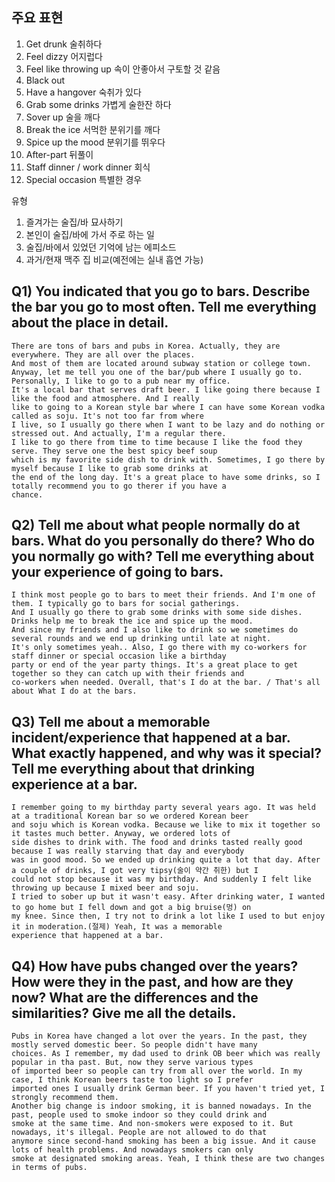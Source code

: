 ## 주요 표현
1) Get drunk 술취하다
2) Feel dizzy 어지럽다
3) Feel like throwing up 속이 안좋아서 구토할 것 같음
4) Black out
5) Have a hangover 숙취가 있다
6) Grab some drinks 가볍게 술한잔 하다
7) Sover up 술을 깨다
8) Break the ice 서먹한 분위기를 깨다
9) Spice up the mood 분위기를 뛰우다
10) After-part 뒤풀이
11) Staff dinner / work dinner 회식
12) Special occasion 특별한 경우

유형
1. 즐겨가는 술집/바 묘사하기
2. 본인이 술집/바에 가서 주로 하는 일
3. 술집/바에서 있었던 기억에 남는 에피소드
4. 과거/현재 맥주 집 비교(예전에는 실내 흡연 가능)

## Q1) You indicated that you go to bars. Describe the bar you go to most often. Tell me everything about the place in detail.
```
There are tons of bars and pubs in Korea. Actually, they are everywhere. They are all over the places.  
And most of them are located around subway station or college town.  
Anyway, let me tell you one of the bar/pub where I usually go to. Personally, I like to go to a pub near my office.  
It's a local bar that serves draft beer. I like going there because I like the food and atmosphere. And I really  
like to going to a Korean style bar where I can have some Korean vodka called as soju. It's not too far from where  
I live, so I usually go there when I want to be lazy and do nothing or stressed out. And actually, I'm a regular there.  
I like to go there from time to time because I like the food they serve. They serve one the best spicy beef soup  
which is my favorite side dish to drink with. Sometimes, I go there by myself because I like to grab some drinks at  
the end of the long day. It's a great place to have some drinks, so I totally recommend you to go therer if you have a  
chance.
```
## Q2) Tell me about what people normally do at bars. What do you personally do there? Who do you normally go with? Tell me everything about your experience of going to bars.
```
I think most people go to bars to meet their friends. And I'm one of them. I typically go to bars for social gatherings.  
And I usually go there to grab some drinks with some side dishes. Drinks help me to break the ice and spice up the mood.  
And since my friends and I also like to drink so we sometimes do several rounds and we end up drinking until late at night.  
It's only sometimes yeah.. Also, I go there with my co-workers for staff dinner or special occasion like a birthday  
party or end of the year party things. It's a great place to get together so they can catch up with their friends and  
co-workers when needed. Overall, that's I do at the bar. / That's all about What I do at the bars.
```
## Q3) Tell me about a memorable incident/experience that happened at a bar. What exactly happened, and why was it special? Tell me everything about that drinking experience at a bar.
```
I remember going to my birthday party several years ago. It was held at a traditional Korean bar so we ordered Korean beer  
and soju which is Korean vodka. Because we like to mix it together so it tastes much better. Anyway, we ordered lots of  
side dishes to drink with. The food and drinks tasted really good because I was really starving that day and everybody  
was in good mood. So we ended up drinking quite a lot that day. After a couple of drinks, I got very tipsy(술이 약간 취한) but I  
could not stop because it was my birthday. And suddenly I felt like throwing up because I mixed beer and soju.  
I tried to sober up but it wasn't easy. After drinking water, I wanted to go home but I fell down and got a big bruise(멍) on  
my knee. Since then, I try not to drink a lot like I used to but enjoy it in moderation.(절제) Yeah, It was a memorable  
experience that happened at a bar.
```
## Q4) How have pubs changed over the years? How were they in the past, and how are they now? What are the differences and the similarities? Give me all the details.
```
Pubs in Korea have changed a lot over the years. In the past, they mostly served domestic beer. So people didn't have many  
choices. As I remember, my dad used to drink OB beer which was really popular in tha past. But, now they serve various types  
of imported beer so people can try from all over the world. In my case, I think Korean beers taste too light so I prefer  
imported ones I usually drink German beer. If you haven't tried yet, I strongly recommend them.  
Another big change is indoor smoking, it is banned nowadays. In the past, people used to smoke indoor so they could drink and  
smoke at the same time. And non-smokers were exposed to it. But nowadays, it's illegal. People are not allowed to do that  
anymore since second-hand smoking has been a big issue. And it cause lots of health problems. And nowadays smokers can only  
smoke at designated smoking areas. Yeah, I think these are two changes in terms of pubs.
```

